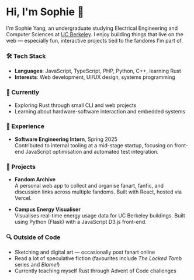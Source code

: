 # Hi, I'm Sophie 👋

I'm Sophie Yang, an undergraduate studying Electrical Engineering and Computer Sciences at [UC Berkeley](https://eecs.berkeley.edu/). I enjoy building things that live on the web — especially fun, interactive projects tied to the fandoms I'm part of.

### 🛠️ Tech Stack
- **Languages**: JavaScript, TypeScript, PHP, Python, C++, learning Rust
- **Interests**: Web development, UI/UX design, systems programming

### 🌱 Currently
- Exploring Rust through small CLI and web projects
- Learning about hardware-software interaction and embedded systems

### 💼 Experience
- **Software Engineering Intern**, Spring 2025  
  Contributed to internal tooling at a mid-stage startup, focusing on front-end JavaScript optimisation and automated test integration.

### 📁 Projects
- **Fandom Archive**  
  A personal web app to collect and organise fanart, fanfic, and discussion links across multiple fandoms. Built with React, hosted via Vercel.

- **Campus Energy Visualiser**  
  Visualises real-time energy usage data for UC Berkeley buildings. Built using Python (Flask) with a JavaScript D3.js front-end.

### 🔍 Outside of Code
- Sketching and digital art — occasionally post fanart online
- Read a lot of speculative fiction (favourites include *The Locked Tomb* series and *Blame!*)
- Currently teaching myself Rust through Advent of Code challenges

